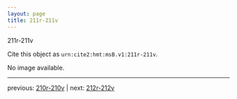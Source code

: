 ```yaml
---
layout: page
title: 211r-211v
---
```


211r-211v

Cite this object as `urn:cite2:hmt:msB.v1:211r-211v`.

No image available. 



---

previous: [210r-210v](../210r-210v/) | next: [212r-212v](../212r-212v/)
